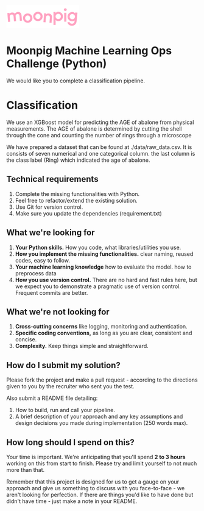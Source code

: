 ![alt text](img/moonpig-logo.png "Moonpig")

# Moonpig Machine Learning Ops Challenge (Python)

We would like you to complete a classification pipeline. 

# Classification
We use an XGBoost model for predicting the AGE of abalone from physical measurements.
The AGE of abalone is determined by cutting the shell through the cone and counting the number of rings through a microscope

We have prepared a dataset that can be found at ./data/raw_data.csv.
It is consists of seven numerical and one categorical column. the last column is the class label (Ring) which indicated the age of abalone. 

## Technical requirements

1. Complete the missing functionalities with Python.
1. Feel free to refactor/extend the existing solution.
1. Use Git for version control.
1. Make sure you update the dependencies (requirement.txt) 

## What we're looking for

1. **Your Python skills.** How you code, what libraries/utilities you use.
1. **How you implement the missing functionalities.** clear naming, reused codes, easy to follow.
1. **Your machine learning knowledge** how to evaluate the model. how to preprocess data
1. **How you use version control.** There are no hard and fast rules here, but we expect you to demonstrate a pragmatic use of version control. Frequent commits are better.

## What we're not looking for

1. **Cross-cutting concerns** like logging, monitoring and authentication.
1. **Specific coding conventions,** as long as you are clear, consistent and concise.
1. **Complexity.** Keep things simple and straightforward.

## How do I submit my solution?

Please fork the project and make a pull request - according to the directions given to you by the recruiter who sent you the test.

Also submit a README file detailing:

1. How to build, run and call your pipeline.
2. A brief description of your approach and any key assumptions and design decisions you made during implementation (250 words max).

## How long should I spend on this?

Your time is important. We're anticipating that you'll spend **2 to 3 hours** working on this from start to finish. Please try and limit yourself to not much more than that.

Remember that this project is designed for us to get a gauge on your approach and give us something to discuss with you face-to-face - we aren't looking for perfection. If there are things you'd like to have done but didn't have time - just make a note in your README.
